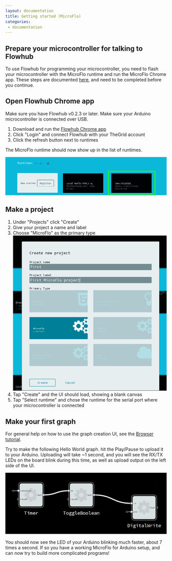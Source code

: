 ```yaml
---
layout: documentation
title: Getting started (MicroFlo)
categories:
 - documentation
---
```


## Prepare your microcontroller for talking to Flowhub

To use Flowhub for programming your microcontroller, you need to flash your microcontroller
with the MicroFlo runtime and run the MicroFlo Chrome app. These steps are documented
[here](https://github.com/jonnor/microflo/blob/master/doc/arduino-getstarted.md), and need
to be completed before you continue.


## Open Flowhub Chrome app

Make sure you have Flowhub v0.2.3 or later.
Make sure your Arduino microcontroller is connected over USB.

1. Download and run the [Flowhub Chrome app](https://chrome.google.com/webstore/detail/flowhub/aacpjichompfhafnciggfpfdpfododlk)
2. Click "Login" and connect Flowhub with your TheGrid account
3. Click the refresh button next to runtimes

The MicroFlo runtime should now show up in the list of runtimes.

![runtimes list showing local MicroFlo app](../images/microflo01-runtimes.png)


## Make a project

1.  Under "Projects" click "Create"
2.  Give your project a name and label
3.  Choose "MicroFlo" as the primary type
    ![create project dialog with MicroFlo type selected](../images/microflo02-create-project.png)
4.  Tap "Create" and the UI should load, showing a blank canvas
5.  Tap "Select runtime" and chose the runtime for the serial port where your microcontroller is connected

## Make your first graph

For general help on how to use the graph creation UI, see the [Browser tutorial](../getting-started-browser).

Try to make the following Hello World graph. hit the Play/Pause to upload it to your Arduino.
Uploading will take ~1 second, and you will see the RX/TX LEDs on the board blink during this time,
as well as upload output on the left side of the UI.

![MicroFlo Hello World program: Blink](../images/microflo03-blink.png)

You should now see the LED of your Arduino blinking much faster, about 7 times a second.
If so you have a working MicroFlo for Arduino setup, and can now try to build more complicated programs!

